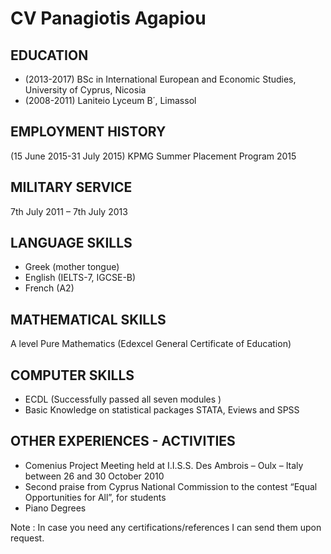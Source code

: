 CV  Panagiotis Agapiou
======================



EDUCATION
---------
* (2013-2017) BSc in International European and Economic Studies, University of Cyprus, Nicosia
* (2008-2011) Laniteio Lyceum B΄, Limassol

EMPLOYMENT HISTORY
------------------
(15 June 2015-31 July 2015)    KPMG Summer Placement Program 2015

MILITARY SERVICE
----------------
7th July 2011 – 7th July 2013 

LANGUAGE SKILLS
---------------
* Greek (mother tongue)
* English (IELTS-7, IGCSE-B)
* French (A2)

MATHEMATICAL SKILLS
-------------------
A level Pure Mathematics  (Edexcel General Certificate of Education) 

COMPUTER SKILLS
---------------
* ECDL (Successfully passed all seven modules )
* Basic Knowledge on statistical packages STATA, Eviews and SPSS

OTHER EXPERIENCES - ACTIVITIES
------------------------------
* Comenius Project Meeting held at I.I.S.S. Des Ambrois – Oulx – Italy between 26 and 30 October 2010
* Second praise from Cyprus National Commission to the contest “Equal Opportunities for All”, for students
* Piano Degrees



Note : In case you need any certifications/references I can send them upon request.




